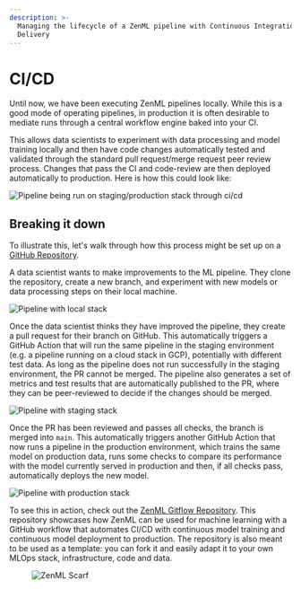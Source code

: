 ```yaml
---
description: >-
  Managing the lifecycle of a ZenML pipeline with Continuous Integration and
  Delivery
---
```


# CI/CD

Until now, we have been executing ZenML pipelines locally. While this is a good mode of operating pipelines, in production it is often desirable to mediate runs through a central workflow engine baked into your CI.

This allows data scientists to experiment with data processing and model training locally and then have code changes automatically tested and validated through the standard pull request/merge request peer review process. Changes that pass the CI and code-review are then deployed automatically to production. Here is how this could look like:

![Pipeline being run on staging/production stack through ci/cd](../../.gitbook/assets/ci\_cd\_overall.png)

## Breaking it down

To illustrate this, let's walk through how this process might be set up on a [GitHub Repository](https://github.com/zenml-io/zenml-gitflow).

A data scientist wants to make improvements to the ML pipeline. They clone the repository, create a new branch, and experiment with new models or data processing steps on their local machine.

![Pipeline with local stack](../../.gitbook/assets/ci\_cd\_local.png)

Once the data scientist thinks they have improved the pipeline, they create a pull request for their branch on GitHub. This automatically triggers a GitHub Action that will run the same pipeline in the staging environment (e.g. a pipeline running on a cloud stack in GCP), potentially with different test data. As long as the pipeline does not run successfully in the staging environment, the PR cannot be merged. The pipeline also generates a set of metrics and test results that are automatically published to the PR, where they can be peer-reviewed to decide if the changes should be merged.

![Pipeline with staging stack](../../.gitbook/assets/ci\_cd\_staging.png)

Once the PR has been reviewed and passes all checks, the branch is merged into `main`. This automatically triggers another GitHub Action that now runs a pipeline in the production environment, which trains the same model on production data, runs some checks to compare its performance with the model currently served in production and then, if all checks pass, automatically deploys the new model.

![Pipeline with production stack](../../.gitbook/assets/ci\_cd\_prod.png)

To see this in action, check out the [ZenML Gitflow Repository](https://github.com/zenml-io/zenml-gitflow/). This repository showcases how ZenML can be used for machine learning with a GitHub workflow that automates CI/CD with continuous model training and continuous model deployment to production. The repository is also meant to be used as a template: you can fork it and easily adapt it to your own MLOps stack, infrastructure, code and data.

<figure><img src="https://static.scarf.sh/a.png?x-pxid=f0b4f458-0a54-4fcd-aa95-d5ee424815bc" alt="ZenML Scarf"><figcaption></figcaption></figure>
